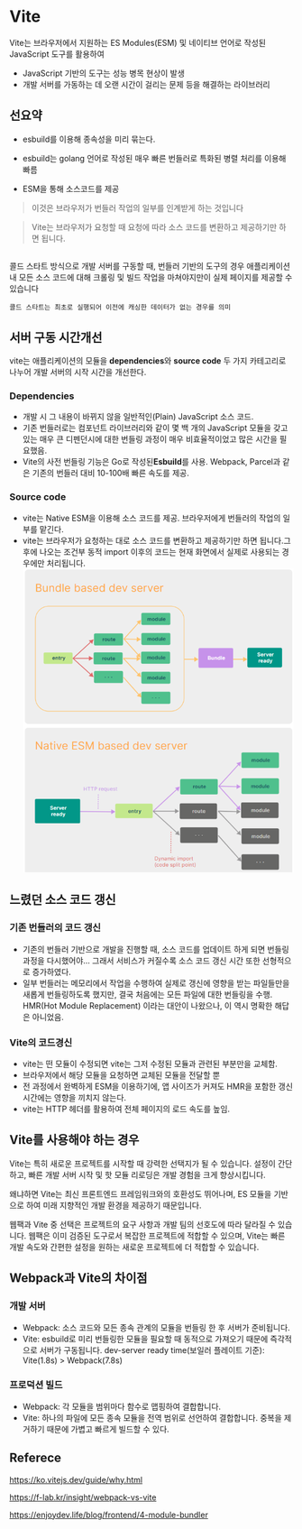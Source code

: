 # Vite

Vite는 브라우저에서 지원하는 ES Modules(ESM) 및 네이티브 언어로 작성된 JavaScript 도구를 활용하여

- JavaScript 기반의 도구는 성능 병목 현상이 발생
- 개발 서버를 가동하는 데 오랜 시간이 걸리는 문제
  등을 해결하는 라이브러리

## 선요약

- esbuild를 이용해 종속성을 미리 묶는다.

- esbuild는 golang 언어로 작성된 매우 빠른 번들러로 특화된 병렬 처리를 이용해 빠름

- ESM을 통해 소스코드를 제공

> 이것은 브라우저가 번들러 작업의 일부를 인계받게 하는 것입니다

> Vite는 브라우저가 요청할 때 요청에 따라 소스 코드를 변환하고 제공하기만 하면 됩니다.

##

콜드 스타트 방식으로 개발 서버를 구동할 때, 번들러 기반의 도구의 경우 애플리케이션 내 모든 소스 코드에 대해 크롤링 및 빌드 작업을 마쳐야지만이 실제 페이지를 제공할 수 있습니다

```
콜드 스타트는 최초로 실행되어 이전에 캐싱한 데이터가 없는 경우를 의미
```

## 서버 구동 시간개선

vite는 애플리케이션의 모듈을 **dependencies**와 **source code** 두 가지 카테고리로 나누어 개발 서버의 시작 시간을 개선한다.

### Dependencies

- 개발 시 그 내용이 바뀌지 않을 일반적인(Plain) JavaScript 소스 코드.
- 기존 번들러로는 컴포넌트 라이브러리와 같이 몇 백 개의 JavaScript 모듈을 갖고 있는 매우 큰 디펜던시에 대한 번들링 과정이 매우 비효율적이었고 많은 시간을 필요했음.
- Vite의 사전 번들링 기능은 Go로 작성된**Esbuild**를 사용. Webpack, Parcel과 같은 기존의 번들러 대비 10-100배 빠른 속도를 제공.

### Source code

- vite는 Native ESM을 이용해 소스 코드를 제공. 브라우저에게 번들러의 작업의 일부를 맡긴다.
- vite는 브라우저가 요청하는 대로 소스 코드를 변환하고 제공하기만 하면 됩니다.그후에 나오는 조건부 동적 import 이후의 코드는 현재 화면에서 실제로 사용되는 경우에만 처리됩니다.
  ![alt text](image.png)

## 느렸던 소스 코드 갱신

### 기존 번들러의 코드 갱신

- 기존의 번들러 기반으로 개발을 진행할 때, 소스 코드를 업데이트 하게 되면 번들링 과정을 다시했어야... 그래서 서비스가 커질수록 소스 코드 갱신 시간 또한 선형적으로 증가하였다.
- 일부 번들러는 메모리에서 작업을 수행하여 실제로 갱신에 영향을 받는 파일들만을 새롭게 번들링하도록 했지만, 결국 처음에는 모든 파일에 대한 번들링을 수행.
  HMR(Hot Module Replacement) 이라는 대안이 나왔으나, 이 역시 명확한 해답은 아니었음.

### Vite의 코드경신

- vite는 떤 모듈이 수정되면 vite는 그저 수정된 모듈과 관련된 부분만을 교체함.
- 브라우저에서 해당 모듈을 요청하면 교체된 모듈을 전달할 뿐
- 전 과정에서 완벽하게 ESM을 이용하기에, 앱 사이즈가 커져도 HMR을 포함한 갱신 시간에는 영향을 끼치지 않는다.
- vite는 HTTP 헤더를 활용하여 전체 페이지의 로드 속도를 높임.

## Vite를 사용해야 하는 경우

Vite는 특히 새로운 프로젝트를 시작할 때 강력한 선택지가 될 수 있습니다. 설정이 간단하고, 빠른 개발 서버 시작 및 핫 모듈 리로딩은 개발 경험을 크게 향상시킵니다.

왜냐하면 Vite는 최신 프론트엔드 프레임워크와의 호환성도 뛰어나며, ES 모듈을 기반으로 하여 미래 지향적인 개발 환경을 제공하기 때문입니다.

웹팩과 Vite 중 선택은 프로젝트의 요구 사항과 개발 팀의 선호도에 따라 달라질 수 있습니다. 웹팩은 이미 검증된 도구로서 복잡한 프로젝트에 적합할 수 있으며, Vite는 빠른 개발 속도와 간편한 설정을 원하는 새로운 프로젝트에 더 적합할 수 있습니다.

## Webpack과 Vite의 차이점

### 개발 서버

- Webpack: 소스 코드와 모든 종속 관계의 모듈을 번들링 한 후 서버가 준비됩니다.
- Vite: esbuild로 미리 번들링한 모듈을 필요할 때 동적으로 가져오기 때문에 즉각적으로 서버가 구동됩니다.
  dev-server ready time(보일러 플레이트 기준): Vite(1.8s) > Webpack(7.8s)

### 프로덕션 빌드

- Webpack: 각 모듈을 범위마다 함수로 맵핑하여 결합합니다.
- Vite: 하나의 파일에 모든 종속 모듈을 전역 범위로 선언하여 결합합니다. 중복을 제거하기 때문에 가볍고 빠르게 빌드할 수 있다.

## Referece

https://ko.vitejs.dev/guide/why.html

https://f-lab.kr/insight/webpack-vs-vite

https://enjoydev.life/blog/frontend/4-module-bundler
